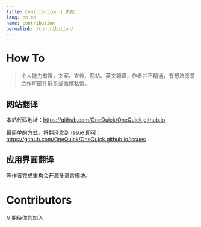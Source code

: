 ```yaml
---
title: Contribution | 贡献
lang: cn en
name: contribution
permalink: /contribution/
---
```


# How To

> 个人能力有限，文案、宣传、网站、英文翻译，作者并不精通，有想法愿意合作可邮件联系或微博私信。

## 网站翻译

本站代码地址：<https://github.com/OneQuick/OneQuick.github.io>

最简单的方式，将翻译发到 Issue 即可：<https://github.com/OneQuick/OneQuick.github.io/issues>


## 应用界面翻译

等作者完成重构会开源多语言模块。


# Contributors

// 期待你的加入